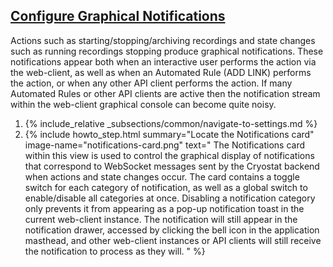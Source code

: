## [Configure Graphical Notifications](#configure-graphical-notifications)
Actions such as starting/stopping/archiving recordings and state changes such as running recordings stopping produce
graphical notifications. These notifications appear both when an interactive user performs the action via the web-client,
as well as when an Automated Rule (ADD LINK) performs the action, or when any other API client performs the action. If
many Automated Rules or other API clients are active then the notification stream within the web-client graphical console
can become quite noisy.

<ol>
  <li>
    {% include_relative _subsections/common/navigate-to-settings.md %}
  </li>
  <li>
    {% include howto_step.html
      summary="Locate the Notifications card"
      image-name="notifications-card.png"
      text="
        The Notifications card within this view is used to control the graphical display of notifications that
        correspond to WebSocket messages sent by the Cryostat backend when actions and state changes occur. The card
        contains a toggle switch for each category of notification, as well as a global switch to enable/disable all
        categories at once. Disabling a notification category only prevents it from appearing as a pop-up notification
        toast in the current web-client instance. The notification will still appear in the notification drawer, accessed
        by clicking the bell icon in the application masthead, and other web-client instances or API clients will still
        receive the notification to process as they will.
      "
    %}
  </li>
</ol>
